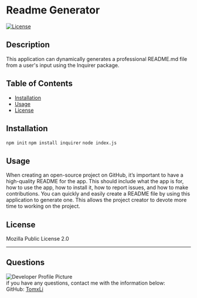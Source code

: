 # Readme Generator

  [![License](https://img.shields.io/github/license/TomxLi/README.MD-AutoGenerator)](LICENSE.md)
  
  ## Description 
  This application can dynamically generates a professional README.md file from a user's input using the Inquirer package.
  ## Table of Contents
  * [Installation](#installation)
  * [Usage](#usage)
  * [License](#license)
  ## Installation
  `npm init` `npm install inquirer` `node index.js`
  
  ## Usage 
  When creating an open-source project on GitHub, it’s important to have a high-quality README for the app. This should include what the app is for, how to use the app, how to install it, how to report issues, and how to make contributions. You can quickly and easily create a README file by using this application to generate one. This allows the project creator to devote more time to working on the project.
  ## License
  Mozilla Public License 2.0
  
  ---
  
  ## Questions
  ![Developer Profile Picture](https://avatars3.githubusercontent.com/u/71794384?v=4)
  <br />
  if you have any questions, contact me with the information below:
  <br />
  GitHub: [TomxLi](https://github.com/TomxLi)<br />
  
